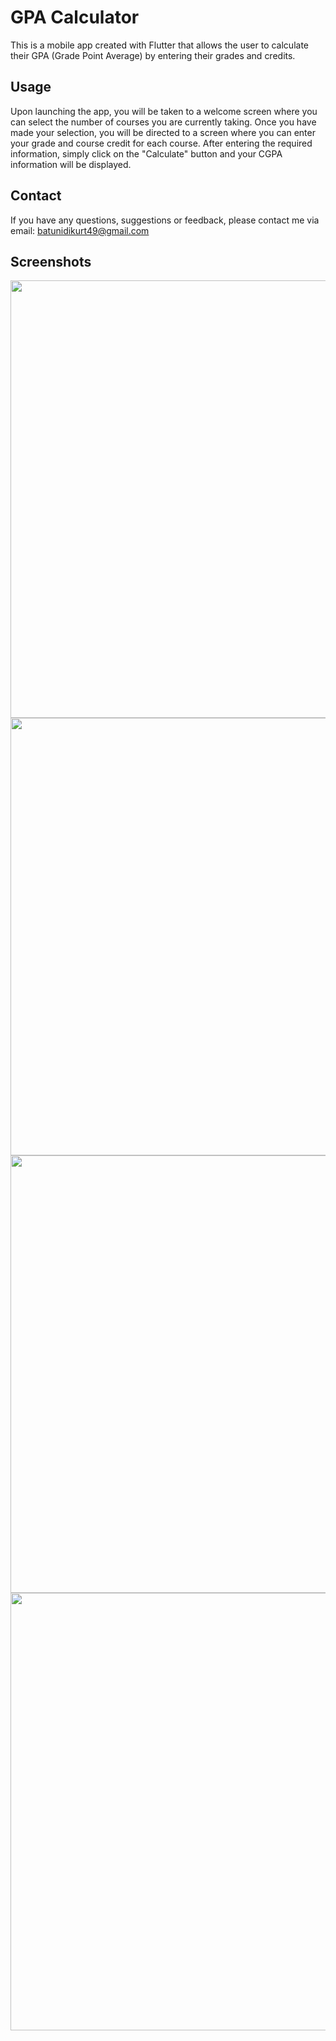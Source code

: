 # GPA Calculator
This is a mobile app created with Flutter that allows the user to calculate their GPA (Grade Point Average) by entering their grades and credits.
## Usage
Upon launching the app, you will be taken to a welcome screen where you can select the number of courses you are currently taking. Once you have made your selection, you will be directed to a screen where you can enter your grade and course credit for each course. After entering the required information, simply click on the "Calculate" button and your CGPA information will be displayed.


## Contact
If you have any questions, suggestions or feedback, please contact me via email: batunidikurt49@gmail.com


## Screenshots
<p align="center">
<img src="https://user-images.githubusercontent.com/82970523/233812609-680ecd6b-6f15-482a-9253-f85ee429703d.gif" width="555" height="700">
<img src="https://user-images.githubusercontent.com/82970523/233812647-5448cd0e-8e7b-4e8e-9ceb-4d5cd977c30f.png" width="555" height="700">
<img src="https://user-images.githubusercontent.com/82970523/233812650-d57961eb-9156-4f03-b1bc-252ee5273067.png" width="555" height="700">
<img src="https://user-images.githubusercontent.com/82970523/233812653-0daacb90-3fe6-4090-833c-8f05239a01fd.png" width="555" height="700">
</p>



